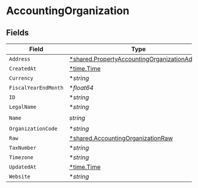 # AccountingOrganization


## Fields

| Field                                                                                                                | Type                                                                                                                 | Required                                                                                                             | Description                                                                                                          |
| -------------------------------------------------------------------------------------------------------------------- | -------------------------------------------------------------------------------------------------------------------- | -------------------------------------------------------------------------------------------------------------------- | -------------------------------------------------------------------------------------------------------------------- |
| `Address`                                                                                                            | [*shared.PropertyAccountingOrganizationAddress](../../../pkg/models/shared/propertyaccountingorganizationaddress.md) | :heavy_minus_sign:                                                                                                   | N/A                                                                                                                  |
| `CreatedAt`                                                                                                          | [*time.Time](https://pkg.go.dev/time#Time)                                                                           | :heavy_minus_sign:                                                                                                   | N/A                                                                                                                  |
| `Currency`                                                                                                           | **string*                                                                                                            | :heavy_minus_sign:                                                                                                   | N/A                                                                                                                  |
| `FiscalYearEndMonth`                                                                                                 | **float64*                                                                                                           | :heavy_minus_sign:                                                                                                   | N/A                                                                                                                  |
| `ID`                                                                                                                 | **string*                                                                                                            | :heavy_minus_sign:                                                                                                   | N/A                                                                                                                  |
| `LegalName`                                                                                                          | **string*                                                                                                            | :heavy_minus_sign:                                                                                                   | N/A                                                                                                                  |
| `Name`                                                                                                               | *string*                                                                                                             | :heavy_check_mark:                                                                                                   | N/A                                                                                                                  |
| `OrganizationCode`                                                                                                   | **string*                                                                                                            | :heavy_minus_sign:                                                                                                   | N/A                                                                                                                  |
| `Raw`                                                                                                                | [*shared.AccountingOrganizationRaw](../../../pkg/models/shared/accountingorganizationraw.md)                         | :heavy_minus_sign:                                                                                                   | N/A                                                                                                                  |
| `TaxNumber`                                                                                                          | **string*                                                                                                            | :heavy_minus_sign:                                                                                                   | N/A                                                                                                                  |
| `Timezone`                                                                                                           | **string*                                                                                                            | :heavy_minus_sign:                                                                                                   | N/A                                                                                                                  |
| `UpdatedAt`                                                                                                          | [*time.Time](https://pkg.go.dev/time#Time)                                                                           | :heavy_minus_sign:                                                                                                   | N/A                                                                                                                  |
| `Website`                                                                                                            | **string*                                                                                                            | :heavy_minus_sign:                                                                                                   | N/A                                                                                                                  |